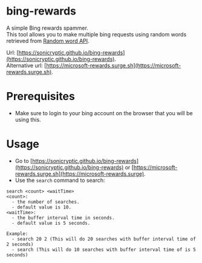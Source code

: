 # bing-rewards

A simple Bing rewards spammer.  
This tool allows you to make multiple bing requests using random words retrieved from [Random word API](https://random-word-api.herokuapp.com/).  

Url: [https://sonicryptic.github.io/bing-rewards](https://sonicryptic.github.io/bing-rewards).  
Alternative url: [https://microsoft-rewards.surge.sh](https://microsoft-rewards.surge.sh).  

# Prerequisites

- Make sure to login to your bing account on the browser that you will be using this.

# Usage

- Go to [https://sonicryptic.github.io/bing-rewards](https://sonicryptic.github.io/bing-rewards) or [https://microsoft-rewards.surge.sh](https://microsoft-rewards.surge).
- Use the `search` command to search:

```
search <count> <waitTime>
<count>:
  - the number of searches.
  - default value is 10.
<waitTime>:
  - the buffer interval time in seconds.
  - default value is 5 seconds.

Example:
  - search 20 2 (This will do 20 searches with buffer interval time of 2 seconds)
  - search (This will do 10 searches with buffer interval time of is 5 seconds)
```
